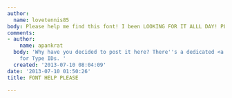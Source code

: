 ```yaml
---
author:
  name: lovetennis85
body: Please help me find this font! I been LOOKING FOR IT ALLL DAY! PLEASE HELP!
comments:
- author:
    name: apankrat
  body: 'Why have you decided to post it here? There''s a dedicated <a href="http://typophile.com/typeid">sub-forum</a>
    for Type IDs. '
  created: '2013-07-10 08:04:09'
date: '2013-07-10 01:50:26'
title: FONT HELP PLEASE

---
```

